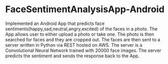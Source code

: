 # FaceSentimentAnalysisApp-Android
Implemented an Android App that predicts face sentiments(happy,sad,neutral,angry,excited) of the faces in a photo. The App allows user to either upload a photo or take one. The photo is then searched for faces and they are cropped out. The faces are then sent to a server written in Python via REST hosted on AWS. The server is a Convolutional Neural Network trained with 20000 face images. The server predicts the sentiment and sends the response back to the App.
